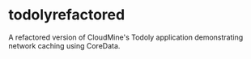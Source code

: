 todolyrefactored
================

A refactored version of CloudMine's Todoly application demonstrating network caching using CoreData.